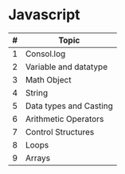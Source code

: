  # Javascript
| #  | Topic |
|-------|-----|
|1| Consol.log|
| 2|Variable and datatype|
| 3| Math Object |
| 4 |String|
| 5 | Data types and Casting |
| 6| Arithmetic Operators|
| 7 | Control Structures |
| 8 | Loops |
| 9 | Arrays |